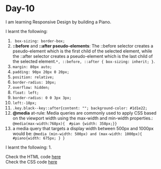 # Day-10
I am learning Responsive Design by building a Piano.

I learnt the following:
1. ` box-sizing: border-box;`
2. **::before** and **::after pseudo-elements**: The ::before selector creates a pseudo-element which is the first child of the selected element, while the ::after selector creates a pseudo-element which is the last child of the selected element.`*, ::before, ::after { box-sizing: inherit; }`.
3. `margin: 80px auto;`
4. `padding: 90px 20px 0 20px;`
5. `position: relative;`
6. `border-radius: 10px;`
7. `overflow: hidden;`
8. `float: left;`
9. `border-radius: 0 0 3px 3px;`
10. `left:-18px;`
11. `.key.black--key::after{content: ""; background-color: #1d1e22;`
12. **@media** at-rule: Media queries are commonly used to apply CSS based on the viewport width using the max-width and min-width properties.: `@media(max-width:768px){  #pian {width: 358px;}}`
13.  a media query that targets a display width between 500px and 1000px would be: `@media (min-width: 500px) and (max-width: 1000px){ #piano{width: 675px; } }`

I learnt the following:
1. 

Check the HTML code [here](./index.html)  
Check the CSS code [here](./styles.css)